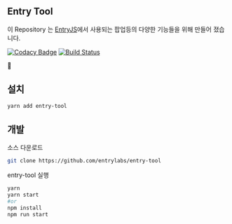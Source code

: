 ## Entry Tool

이 Repository 는 [EntryJS](https://github.com/entrylabs/entryjs)에서 사용되는 팝업등의 다양한 기능들을 위해 만들어 졌습니다.

[![Codacy Badge](https://api.codacy.com/project/badge/Grade/9329aa0f9b664532a8a599d2af0f501d)](https://www.codacy.com/project/entrylabs/entry-tool/dashboard?utm_source=github.com&utm_medium=referral&utm_content=entrylabs/entry-tool&utm_campaign=Badge_Grade_Dashboard)
[![Build Status](https://travis-ci.org/entrylabs/entry-tool.svg?branch=master)](https://travis-ci.org/entrylabs/entry-tool)

:tada:

## 설치

```bash
yarn add entry-tool
```

## 개발
소스 다운로드
```bash
git clone https://github.com/entrylabs/entry-tool
```

entry-tool 실행
```bash
yarn
yarn start
#or
npm install
npm run start
```
